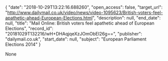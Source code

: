 {
  "date": "2018-10-29T13:22:16.688260", 
  "open_access": false, 
  "target_url": "http://www.dailymail.co.uk/video/news/video-1095623/British-voters-feel-apathetic-ahead-European-Elections.html", 
  "description": null, 
  "end_date": null, 
  "title": "Mail Online: British voters feel apathetic ahead of European Elections", 
  "record_id": "20181029T132216/wH+DHAqjqeXzJOmObEI26g==", 
  "publisher": "dailymail.co.uk", 
  "start_date": null, 
  "subject": "European Parliament Elections 2014"
}

None